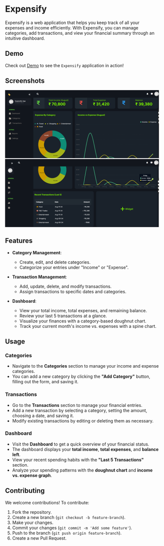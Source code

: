 # Expensify

Expensify is a web application that helps you keep track of all your expenses and income efficiently. With Expensify, you can manage categories, add transactions, and view your financial summary through an intuitive dashboard.

## Demo

Check out [Demo](https://youtu.be/3CxGVPRvr_0) to see the `Expensify` application in action!

## Screenshots
![Dashboard Screenshot](https://github.com/amarjeetsahoo/Expensify-Tracking-Money/blob/master/1.png?raw=true)
![Dashboard Screenshot](https://github.com/amarjeetsahoo/Expensify-Tracking-Money/blob/master/2.png?raw=true)

## Features

- **Category Management**:
  - Create, edit, and delete categories.
  - Categorize your entries under "Income" or "Expense".
  
- **Transaction Management**:
  - Add, update, delete, and modify transactions.
  - Assign transactions to specific dates and categories.

- **Dashboard**:
  - View your total income, total expenses, and remaining balance.
  - Review your last 5 transactions at a glance.
  - Visualize your finances with a category-based doughnut chart.
  - Track your current month's income vs. expenses with a spine chart.

## Usage

### Categories
- Navigate to the **Categories** section to manage your income and expense categories.
- You can add a new category by clicking the **"Add Category"** button, filling out the form, and saving it.

### Transactions
- Go to the **Transactions** section to manage your financial entries.
- Add a new transaction by selecting a category, setting the amount, choosing a date, and saving it.
- Modify existing transactions by editing or deleting them as necessary.

### Dashboard
- Visit the **Dashboard** to get a quick overview of your financial status.
- The dashboard displays your **total income**, **total expenses**, and **balance left**.
- View your recent spending habits with the **"Last 5 Transactions"** section.
- Analyze your spending patterns with the **doughnut chart** and **income vs. expense graph**.

## Contributing

We welcome contributions! To contribute:

1. Fork the repository.
2. Create a new branch (`git checkout -b feature-branch`).
3. Make your changes.
4. Commit your changes (`git commit -m 'Add some feature'`).
5. Push to the branch (`git push origin feature-branch`).
6. Create a new Pull Request.

